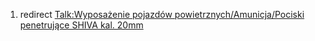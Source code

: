 1.  redirect [Talk:Wyposażenie pojazdów powietrznych/Amunicja/Pociski
    penetrujące SHIVA kal.
    20mm](Talk:Wyposażenie_pojazdów_powietrznych/Amunicja/Pociski_penetrujące_SHIVA_kal._20mm "wikilink")